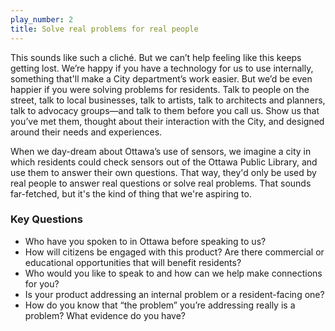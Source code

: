 ```yaml
---
play_number: 2
title: Solve real problems for real people
---
```


This sounds like such a cliché. But we can’t help feeling like this keeps getting lost. We’re happy if you have a technology for us to use internally, something that'll make a City department’s work easier. But we’d be even happier if you were solving problems for residents. Talk to people on the street, talk to local businesses, talk to artists, talk to architects and planners, talk to advocacy groups—and talk to them before you call us. Show us that you’ve met them, thought about their interaction with the City, and designed around their needs and experiences.

When we day-dream about Ottawa’s use of sensors, we imagine a city in which residents could check sensors out of the Ottawa Public Library, and use them to answer their own questions. That way, they'd only be used by real people to answer real questions or solve real problems. That sounds far-fetched, but it's the kind of thing that we're aspiring to.

### Key Questions
- Who have you spoken to in Ottawa before speaking to us?
- How will citizens be engaged with this product? Are there commercial or educational opportunities that will benefit residents?
- Who would you like to speak to and how can we help make connections for you?
- Is your product addressing an internal problem or a resident-facing one?
- How do you know that “the problem” you’re addressing really is a problem? What evidence do you have?
